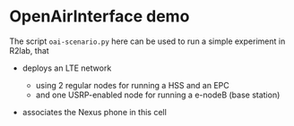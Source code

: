 # OpenAirInterface demo

The script `oai-scenario.py` here can be used to run a simple experiment in R2lab, that

* deploys an LTE network
  * using 2 regular nodes for running a HSS and an EPC
  * and one USRP-enabled node for running a e-nodeB (base station)

* associates the Nexus phone in this cell
